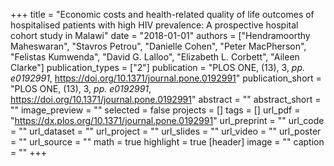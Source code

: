 +++
title = "Economic costs and health-related quality of life outcomes of hospitalised patients with high HIV prevalence: A prospective hospital cohort study in Malawi"
date = "2018-01-01"
authors = ["Hendramoorthy Maheswaran", "Stavros Petrou", "Danielle Cohen", "Peter MacPherson", "Felistas Kumwenda", "David G. Lalloo", "Elizabeth L. Corbett", "Aileen Clarke"]
publication_types = ["2"]
publication = "PLOS ONE, (13), 3, _pp. e0192991_, https://doi.org/10.1371/journal.pone.0192991"
publication_short = "PLOS ONE, (13), 3, _pp. e0192991_, https://doi.org/10.1371/journal.pone.0192991"
abstract = ""
abstract_short = ""
image_preview = ""
selected = false
projects = []
tags = []
url_pdf = "https://dx.plos.org/10.1371/journal.pone.0192991"
url_preprint = ""
url_code = ""
url_dataset = ""
url_project = ""
url_slides = ""
url_video = ""
url_poster = ""
url_source = ""
math = true
highlight = true
[header]
image = ""
caption = ""
+++
